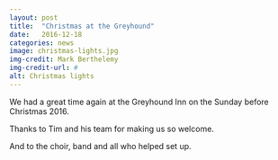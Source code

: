 ```yaml
---
layout: post
title:  "Christmas at the Greyhound"
date:   2016-12-18
categories: news
image: christmas-lights.jpg
img-credit: Mark Berthelemy
img-credit-url: #
alt: Christmas lights
---
```

We had a great time again at the Greyhound Inn on the Sunday before Christmas 2016.

Thanks to Tim and his team for making us so welcome.

And to the choir, band and all who helped set up.
